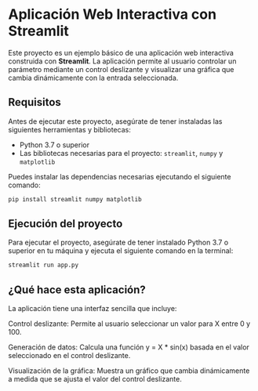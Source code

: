 # Aplicación Web Interactiva con Streamlit

Este proyecto es un ejemplo básico de una aplicación web interactiva construida con **Streamlit**. La aplicación permite al usuario controlar un parámetro mediante un control deslizante y visualizar una gráfica que cambia dinámicamente con la entrada seleccionada.

## Requisitos

Antes de ejecutar este proyecto, asegúrate de tener instaladas las siguientes herramientas y bibliotecas:

- Python 3.7 o superior
- Las bibliotecas necesarias para el proyecto: `streamlit`, `numpy` y `matplotlib`

Puedes instalar las dependencias necesarias ejecutando el siguiente comando:

```bash
pip install streamlit numpy matplotlib
```

## Ejecución del proyecto

Para ejecutar el proyecto, asegúrate de tener instalado Python 3.7 o superior en tu máquina y ejecuta el siguiente comando en la terminal:

```bash
streamlit run app.py
```

## ¿Qué hace esta aplicación?

La aplicación tiene una interfaz sencilla que incluye:

Control deslizante: Permite al usuario seleccionar un valor para X entre 0 y 100.

Generación de datos: Calcula una función y = X * sin(x) basada en el valor seleccionado en el control deslizante.

Visualización de la gráfica: Muestra un gráfico que cambia dinámicamente a medida que se ajusta el valor del control deslizante.